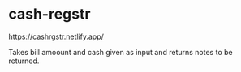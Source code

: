 # cash-regstr

https://cashrgstr.netlify.app/

Takes bill amoount and cash given as input and returns notes to be returned.
